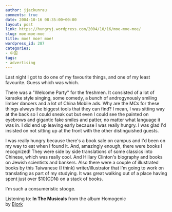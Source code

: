 ```yaml
---
author: jjackunrau
comments: true
date: 2004-10-16 08:35:00+00:00
layout: post
link: https://hungryj.wordpress.com/2004/10/16/moe-moe-moe/
slug: moe-moe-moe
title: moe! moe! moe!
wordpress_id: 287
categories:
- 中国
tags:
- advertising
---
```


Last night I got to do one of my favourite things, and one of my least favourite.  Guess which was which.  
  
There was a "Welcome Party" for the freshmen.  It consisted of a lot of karaoke style singing, some comedy, a bunch of androgynously smiling limber dancers and a lot of China Mobile ads.  Why are the MCs for these things always the biggest tools that they can find?  I mean, I was sitting way at the back so I could sneak out but even I could see the painted on eyebrows and gigantic fake smiles and patter, no matter what language it was in.  I did end up leaving early because I was really hungry.  I was glad I'd insisted on not sitting up at the front with the other distinguished guests.  
  
I was really hungry because there's a book sale on campus and I'd been on my way to eat when I found it.  And, amazingly enough, there were books I recognized!  They were side by side translations of some classics into Chinese, which was really cool.  And Hillary Clinton's biography and books on Jewish scientists and bankers.  Also there were a couple of illustrated books by this Taiwanese (I think) writer/illustrator that I'm going to work on translating as part of my studying.  It was great walking out of a place having spent just over $10(CDN) on a stack of books.    
  
I'm such a consumeristic stooge.  
  
Listening to: **In The Musicals** from the album Homogenic   
by [Bjork](http://www.google.com/search?q=%22Bjork%22)
